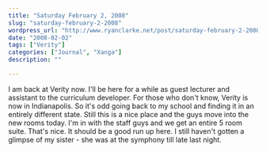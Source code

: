 ```yaml
---
title: "Saturday February 2, 2008"
slug: "saturday-february-2-2008"
wordpress_url: "http://www.ryanclarke.net/post/saturday-february-2-2008/"
date: "2008-02-02"
tags: ["Verity"]
categories: ["Journal", "Xanga"]
description: ""

---
```


I am back at Verity now. I'll be here for a while as guest lecturer and assistant to the curriculum developer. For those who don't know, Verity is now in Indianapolis. So it's odd going back to my school and finding it in an entirely different state. Still this is a nice place and the guys move into the new rooms today. I'm in with the staff guys and we get an entire 5 room suite. That's nice. It should be a good run up here. I still haven't gotten a glimpse of my sister - she was at the symphony till late last night.

